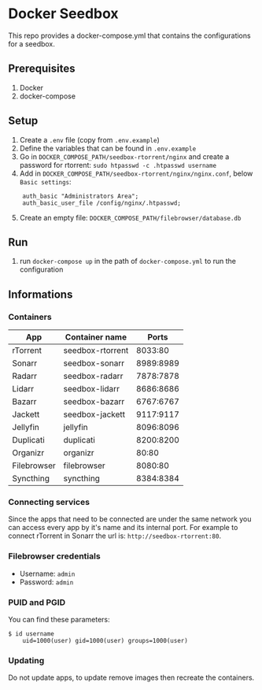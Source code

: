# Docker Seedbox
This repo provides a docker-compose.yml that contains the configurations for a seedbox.

## Prerequisites
1. Docker
2. docker-compose

## Setup
1. Create a `.env` file (copy from `.env.example`)
2. Define the variables that can be found in `.env.example`
3. Go in `DOCKER_COMPOSE_PATH/seedbox-rtorrent/nginx` and create a password for rtorrent: `sudo htpasswd -c .htpasswd username`
4. Add in `DOCKER_COMPOSE_PATH/seedbox-rtorrent/nginx/nginx.conf`, below `Basic settings`:
```
    auth_basic "Administrators Area";
    auth_basic_user_file /config/nginx/.htpasswd;
```
5. Create an empty file: `DOCKER_COMPOSE_PATH/filebrowser/database.db`

## Run
1. run `docker-compose up` in the path of `docker-compose.yml` to run the configuration

## Informations
### Containers
| App         | Container name   | Ports     |
| ----------- | ---------------- | --------- |
| rTorrent    | seedbox-rtorrent | 8033:80   |
| Sonarr      | seedbox-sonarr   | 8989:8989 |
| Radarr      | seedbox-radarr   | 7878:7878 |
| Lidarr      | seedbox-lidarr   | 8686:8686 |
| Bazarr      | seedbox-bazarr   | 6767:6767 |
| Jackett     | seedbox-jackett  | 9117:9117 |
| Jellyfin    | jellyfin         | 8096:8096 |
| Duplicati   | duplicati        | 8200:8200 |
| Organizr    | organizr         | 80:80     |
| Filebrowser | filebrowser      | 8080:80   |
| Syncthing   | syncthing        | 8384:8384 |

### Connecting services
Since the apps that need to be connected are under the same network you can access every app by it's name and its internal port.
For example to connect rTorrent in Sonarr the url is: `http://seedbox-rtorrent:80`.

### Filebrowser credentials
- Username: `admin`
- Password: `admin`

### PUID and PGID
You can find these parameters:
```
$ id username
    uid=1000(user) gid=1000(user) groups=1000(user)
```

### Updating
Do not update apps, to update remove images then recreate the containers.
